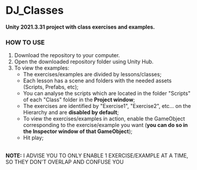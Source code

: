 # DJ_Classes
**Unity 2021.3.31 project with class exercises and examples.**
</br>
### HOW TO USE
1. Download the repository to your computer.
2. Open the downloaded repository folder using Unity Hub.
3. To view the examples:
    - The exercises/examples are divided by lessons/classes;
    - Each lesson has a scene and folders with the needed assets (Scripts, Prefabs, etc);
    - You can analyse the scripts which are located in the folder "Scripts" of each "Class" folder in the **Project window**;
    - The exercises are identified by "Exercise1", "Exercise2", etc... on the Hierarchy and are **disabled by default**;
    - To view the exercises/examples in action, enable the GameObject corresponding to the exercise/example you want (**you can do so in the Inspector window of that GameObject**);
    - Hit play;
    
</br>**NOTE:** I ADVISE YOU TO ONLY ENABLE 1 EXERCISE/EXAMPLE AT A TIME, SO THEY DON'T OVERLAP AND CONFUSE YOU
